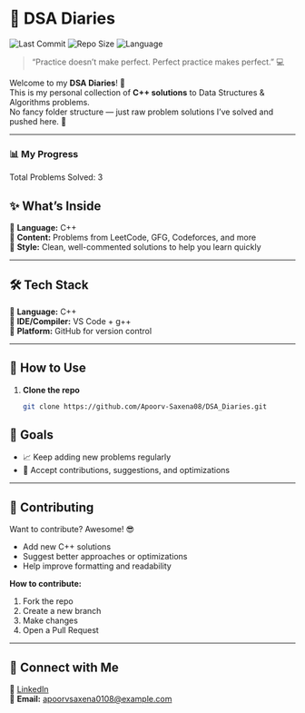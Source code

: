 # 🧠 DSA Diaries

![Last Commit](https://img.shields.io/github/last-commit/Apoorv-Saxena08/DSA_Diaries?style=for-the-badge&color=blue)
![Repo Size](https://img.shields.io/github/repo-size/Apoorv-Saxena08/DSA_Diaries?style=for-the-badge&color=green)
![Language](https://img.shields.io/github/languages/top/Apoorv-Saxena08/DSA_Diaries?style=for-the-badge&color=yellow)

> “Practice doesn’t make perfect. Perfect practice makes perfect.” 💻

Welcome to my **DSA Diaries**! 📓  
This is my personal collection of **C++ solutions** to Data Structures & Algorithms problems.  
No fancy folder structure — just raw problem solutions I’ve solved and pushed here. 🚀  

---

### 📊 My Progress
Total Problems Solved: 3

## ✨ What’s Inside
📌 **Language:** C++  
📌 **Content:** Problems from LeetCode, GFG, Codeforces, and more  
📌 **Style:** Clean, well-commented solutions to help you learn quickly  

---

## 🛠️ Tech Stack
🔹 **Language:** C++  
🔹 **IDE/Compiler:** VS Code + g++  
🔹 **Platform:** GitHub for version control  

---

## 🚀 How to Use
1. **Clone the repo**
   ```bash
   git clone https://github.com/Apoorv-Saxena08/DSA_Diaries.git

## 🎯 Goals
- 📈 Keep adding new problems regularly  
- 🤝 Accept contributions, suggestions, and optimizations  

---

## 🤝 Contributing
Want to contribute? Awesome! 😎  
- Add new C++ solutions  
- Suggest better approaches or optimizations  
- Help improve formatting and readability  

**How to contribute:**  
1. Fork the repo  
2. Create a new branch  
3. Make changes  
4. Open a Pull Request  

---

## 🌟 Connect with Me
💼 [LinkedIn](https://www.linkedin.com/in/apoorvsaxena08)  
📧 **Email:** apoorvsaxena0108@example.com
